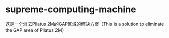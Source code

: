 # supreme-computing-machine
这是一个消去PIlatus 2M的GAP区域的解决方案（This is a solution to eliminate the GAP area of ​​PIlatus 2M）
